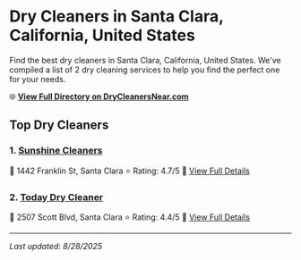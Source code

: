 # Dry Cleaners in Santa Clara, California, United States

Find the best dry cleaners in Santa Clara, California, United States. We've compiled a list of 2 dry cleaning services to help you find the perfect one for your needs.

🌐 **[View Full Directory on DryCleanersNear.com](https://drycleanersnear.com/city/US/California/Santa%20Clara)**

## Top Dry Cleaners

### 1. [Sunshine Cleaners](https://drycleanersnear.com/dryCleaner/689d433e756b71cad101ef5b/sunshine-cleaners)
📍 1442 Franklin St, Santa Clara
⭐ Rating: 4.7/5
🔗 [View Full Details](https://drycleanersnear.com/dryCleaner/689d433e756b71cad101ef5b/sunshine-cleaners)

### 2. [Today Dry Cleaner](https://drycleanersnear.com/dryCleaner/689d436b756b71cad101f0df/today-dry-cleaner)
📍 2507 Scott Blvd, Santa Clara
⭐ Rating: 4.4/5
🔗 [View Full Details](https://drycleanersnear.com/dryCleaner/689d436b756b71cad101f0df/today-dry-cleaner)


---

*Last updated: 8/28/2025*
